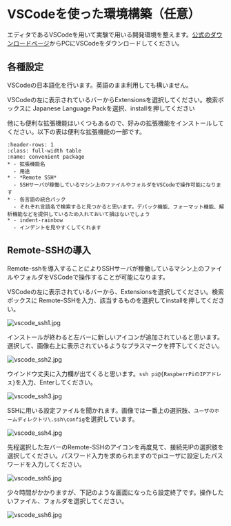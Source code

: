 # VSCodeを使った環境構築（任意）

エディタであるVSCodeを用いて実験で用いる開発環境を整えます。[公式のダウンロードページ](https://code.visualstudio.com/download)からPCにVSCodeをダウンロードしてください。

## 各種設定

VSCodeの日本語化を行います。英語のまま利用しても構いません。

VSCodeの左に表示されているバーからExtensionsを選択してください。検索ボックスに
Japanese Language Packを選択、installを押してください

他にも便利な拡張機能はいくつもあるので、好みの拡張機能をインストールしてください。以下の表は便利な拡張機能の一部です。

```{list-table} vscode 便利な拡張機能
:header-rows: 1
:class: full-width table
:name: convenient package
* - 拡張機能名
  - 用途
* - *Remote SSH*
  - SSHサーバが稼働しているマシン上のファイルやフォルダをVSCodeで操作可能になります
* - 各言語の統合パック
  - それぞれ言語名で検索すると見つかると思います。デバック機能、フォーマット機能、解析機能などを提供しているため入れておいて損はないでしょう
* - indent-rainbow
  - インデントを見やすくしてくれます
```

## Remote-SSHの導入

Remote-sshを導入することによりSSHサーバが稼働しているマシン上のファイルやフォルダをVSCodeで操作することが可能になります。

VSCodeの左に表示されているバーから、Extensionsを選択してください。検索ボックスに
Remote-SSHを入力、該当するものを選択してinstallを押してください。

![vscode_ssh1.jpg](../../../images/part1/part1_1_4/vscode_ssh1.png)

インストールが終わると左バーに新しいアイコンが追加されていると思います。選択して、画像右上に表示されているようなプラスマークを押下してください。

![vscode_ssh2.jpg](../../../images/part1/part1_1_4/vscode_ssh2.png)

ウインドウ丈夫に入力欄が出てくると思います。`ssh pi@{RaspberrPiのIPアドレス}`を入力、Enterしてください。

![vscode_ssh3.jpg](../../../images/part1/part1_1_4/vscode_ssh3.png)

SSHに用いる設定ファイルを聞かれます。画像では一番上の選択肢、`ユーザのホームディレクトリ\.ssh\config`を選択しています。

![vscode_ssh4.jpg](../../../images/part1/part1_1_4/vscode_ssh4.png)

先程選択した左バーのRemote-SSHのアイコンを再度見て、接続先IPの選択肢を選択してください。パスワード入力を求められますのでpiユーザに設定したパスワードを入力してください。

![vscode_ssh5.jpg](../../../images/part1/part1_1_4/vscode_ssh5.png)

少々時間がかかりますが、下記のような画面になったら設定終了です。操作したいファイル、フォルダを選択してください。

![vscode_ssh6.jpg](../../../images/part1/part1_1_4/vscode_ssh6.png)
